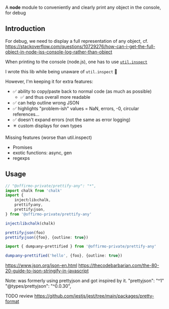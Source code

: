A **node** module to conveniently and clearly print any object in the console, for debug


## Introduction

For debug, we need to display a full representation of any object, cf. https://stackoverflow.com/questions/10729276/how-can-i-get-the-full-object-in-node-jss-console-log-rather-than-object

When printing to the console (node.js), one has to use [`util.inspect`](https://nodejs.org/api/util.html#utilinspectobject-options)

I wrote this lib while being unaware of `util.inspect` 🤦

However, I'm keeping it for extra features:
* ✅ ability to copy/paste back to normal code (as much as possible)
  * ✅ and thus overall more readable
* ✅ can help outline wrong JSON
* ✅ highlights "problem-ish" values = NaN, errors, -0, circular references…
* ✅ doesn't expand errors (not the same as error logging)
* ✴️ custom displays for own types

Missing features (worse than util.inspect)
- Promises
- exotic functions: async, gen
- regexps

## Usage

```ts
// "@offirmo-private/prettify-any": "*",
import chalk from 'chalk'
import {
	injectꓽlibꓽchalk,
	prettifyꓽany,
	prettifyꓽjson,
} from '@offirmo-private/prettify-any'

injectꓽlibꓽchalk(chalk)

prettifyꓽjson(foo)
prettifyꓽjson({foo}, {outline: true})

import { dumpꓽanyⵧprettified } from '@offirmo-private/prettify-any'

dumpꓽanyⵧprettified('hello', {foo}, {outline: true})

```


https://www.json.org/json-en.html
https://thecodebarbarian.com/the-80-20-guide-to-json-stringify-in-javascript


Note: was formerly using prettyjson and got inspired by it.
"prettyjson": "^1"
"@types/prettyjson": "^0.0.30",

TODO review https://github.com/jestjs/jest/tree/main/packages/pretty-format
